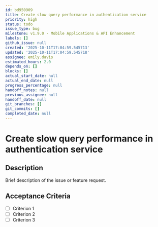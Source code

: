 ```yaml
---
id: bd950909
title: Create slow query performance in authentication service
priority: high
status: todo
issue_type: bug
milestone: v1.9.0 - Mobile Applications & API Enhancement
labels: []
github_issue: null
created: '2025-10-11T17:04:59.545713'
updated: '2025-10-11T17:04:59.545718'
assignee: emily.davis
estimated_hours: 2.0
depends_on: []
blocks: []
actual_start_date: null
actual_end_date: null
progress_percentage: null
handoff_notes: null
previous_assignee: null
handoff_date: null
git_branches: []
git_commits: []
completed_date: null
---
```


# Create slow query performance in authentication service

## Description

Brief description of the issue or feature request.

## Acceptance Criteria

- [ ] Criterion 1
- [ ] Criterion 2
- [ ] Criterion 3